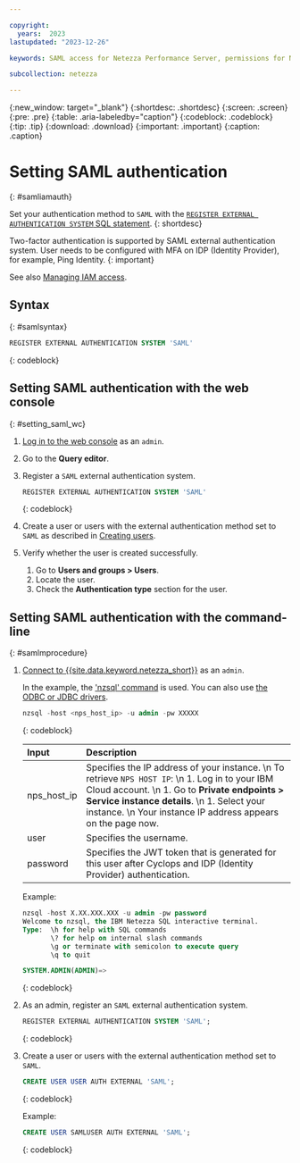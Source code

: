 ```yaml
---

copyright:
  years:  2023
lastupdated: "2023-12-26"

keywords: SAML access for Netezza Performance Server, permissions for Netezza Performance Server, identity and access management for Netezza Performance Server, roles for Netezza Performance Server, actions for Netezza Performance Server, assigning access for Netezza Performance Server

subcollection: netezza

---
```


{:new_window: target="_blank"}
{:shortdesc: .shortdesc}
{:screen: .screen}
{:pre: .pre}
{:table: .aria-labeledby="caption"}
{:codeblock: .codeblock}
{:tip: .tip}
{:download: .download}
{:important: .important}
{:caption: .caption}

# Setting SAML authentication
{: #samliamauth}

Set your authentication method to `SAML` with the [`REGISTER EXTERNAL AUTHENTICATION SYSTEM` SQL statement](https://www.ibm.com/docs/en/netezza?topic=reference-register-external-authentication-system).
{: shortdesc}

Two-factor authentication is supported by SAML external authentication system. User needs to be configured with MFA on IDP (Identity Provider), for example, Ping Identity.
{: important}

See also [Managing IAM access](/docs/netezza?topic=netezza-iam-docs).

## Syntax
{: #samlsyntax}

```sql
REGISTER EXTERNAL AUTHENTICATION SYSTEM 'SAML'
```
{: codeblock}

## Setting SAML authentication with the web console
{: #setting_saml_wc}

1. [Log in to the web console](/docs/netezza?topic=netezza-getstarted-console) as an `admin`.
1. Go to the **Query editor**.
1. Register a `SAML` external authentication system.

    ```sql
    REGISTER EXTERNAL AUTHENTICATION SYSTEM 'SAML'
    ```
    {: codeblock}

1. Create a user or users with the external authentication method set to `SAML` as described in [Creating users](/docs/netezza?topic=netezza-users-groups#create-users).
1. Verify whether the user is created successfully.

   1. Go to **Users and groups > Users**.
   1. Locate the user.
   1. Check the **Authentication type** section for the user.

## Setting SAML authentication with the command-line
{: #samlmprocedure}

1. [Connect to {{site.data.keyword.netezza_short}}](/docs/netezza?topic=netezza-connecting-overview) as an `admin`.

   In the example, the ['nzsql' command](https://www.ibm.com/docs/en/netezza?topic=anpssbun-log-2) is used. You can also use [the ODBC or JDBC drivers](https://www.ibm.com/docs/en/netezza?topic=dls-overview-odbc-jdbc-ole-db-net-go-driver-3).

    ```sql
    nzsql -host <nps_host_ip> -u admin -pw XXXXX
    ```
    {: codeblock}

   | Input          | Description |
   | :-----------   | :---------- |
   | nps_host_ip    | Specifies the IP address of your instance.  \n To retrieve `NPS HOST IP`:  \n 1. Log in to your IBM Cloud account. \n 1. Go to **Private endpoints > Service instance details**. \n 1. Select your instance.  \n Your instance IP address appears on the page now.|
   | user           | Specifies the username.      |
   | password       | Specifies the JWT token that is generated for this user after Cyclops and IDP (Identity Provider) authentication. |

   Example:

    ```sql
    nzsql -host X.XX.XXX.XXX -u admin -pw password
    Welcome to nzsql, the IBM Netezza SQL interactive terminal.
    Type:  \h for help with SQL commands
           \? for help on internal slash commands
           \g or terminate with semicolon to execute query
           \q to quit

    SYSTEM.ADMIN(ADMIN)=>
    ```
    {: codeblock}

1. As an admin, register an `SAML` external authentication system.

    ```sql
    REGISTER EXTERNAL AUTHENTICATION SYSTEM 'SAML';
    ```
    {: codeblock}

1. Create a user or users with the external authentication method set to `SAML`.

    ```sql
    CREATE USER USER AUTH EXTERNAL 'SAML';
    ```
    {: codeblock}

    Example:

    ```sql
    CREATE USER SAMLUSER AUTH EXTERNAL 'SAML';
    ```
    {: codeblock}
